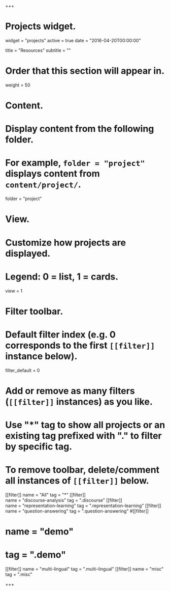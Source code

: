 +++
# Projects widget.
widget = "projects"
active = true
date = "2016-04-20T00:00:00"

title = "Resources"
subtitle = ""

# Order that this section will appear in.
weight = 50

# Content.
# Display content from the following folder.
# For example, `folder = "project"` displays content from `content/project/`.
folder = "project"

# View.
# Customize how projects are displayed.
# Legend: 0 = list, 1 = cards.
view = 1

# Filter toolbar.

# Default filter index (e.g. 0 corresponds to the first `[[filter]]` instance below).
filter_default = 0

# Add or remove as many filters (`[[filter]]` instances) as you like.
# Use "*" tag to show all projects or an existing tag prefixed with "." to filter by specific tag.
# To remove toolbar, delete/comment all instances of `[[filter]]` below.
[[filter]]
  name = "All"
  tag = "*"
[[filter]]  
  name = "discourse-analysis"
  tag = ".discourse"
[[filter]]  
  name = "representation-learning"
  tag = ".representation-learning"
[[filter]]
  name = "question-answering"
  tag = ".question-answering"
#[[filter]]
#  name = "demo"
#  tag = ".demo"
[[filter]]
  name = "multi-lingual"
  tag = ".multi-lingual"
[[filter]]
  name = "misc"
  tag = ".misc"

+++

